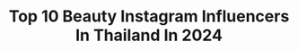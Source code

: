 ---
title: Top 10 Beauty Instagram Influencers In Thailand In 2024
description: >-
  Find top beauty Instagram influencers in Thailand in 2024. Most popular hashtags: #makeup #ootd #beauty.
platform: Instagram
hits: 148
text_top: Identify the most popular Instagram influencers on inBeat.
text_bottom: Our platform holds 148 Instagram influencers like this in Thailand for you to connect with.
profiles:
  - username: "flukkaron"
    fullname: >-
      ฟลุ๊คกะล่อน 🦋
    bio: >-
      @monthtnk 🧸"ยกเลิก ม.112” -*1997*- founder @karon.beauty For work👉🏻Line : @karonwork 👈🏻 Model @ugly_model Tel. 0944633807
    location: "Thailand"
    followers: 1042616
    engagement: 855
    commentsToLikes: 0.002268
    id: ck0tt20s70tbv0i19xlvwguox
    verified: false
    hashtags: "#lunaxeveandboy, #shein33sale, #sheinforall, #sheinth"
  - username: "yoyossavadee"
    fullname: >-
      YOYO 👑
    bio: >-
      Health/Beauty Certified Personal trainer Certified Weight loss specialist @golden.hour88 @qlique_studio Full Ironman-70.3 📲 For work> DM
    location: "Thailand"
    followers: 603768
    engagement: 211
    commentsToLikes: 0.004659
    id: ck5ztt2dl12n90i14ntakv3hj
    verified: true
    hashtags: "#trainhard, #cycling, #fitwithyo, #wakesurf"
  - username: "juepakofficial"
    fullname: >-
      เอแคลร์เพจจือปาก
    bio: >-
      FB : Chatsak Mahata PAGE : Juepakofficial LINE for work : @juepak 📞089-693-9703 (Max) CEO : @elitecare.official @zhecosmetics @pinkarea.beautycafe
    location: "Thailand"
    followers: 387547
    engagement: 168
    commentsToLikes: 0.001265
    id: ck6uaf92p389v0j71vo4oktv2
    verified: false
    hashtags: "#thepizzacompany1112, #patluxurygroup, #grabfood, #hiwwhee"
  - username: "aannett"
    fullname: >-
      annett anthonsen
    bio: >-
      Fashion | Beauty | Lifestyle ติดต่อ Line : @aannett (with@) ✉️ : aannett.business@gmail.com TIKTOK : a.annett FB Page : Annett A. พิกัดของ👇🏻💖✨
    location: "Thailand"
    followers: 75672
    engagement: 154
    commentsToLikes: 0.018693
    id: ck14ig3gdf87g0i191gqrw5sx
    verified: false
    hashtags: "#nespressoth, #summer2022, #brazillianvibes, #aannettootd"
  - username: "mossster_"
    fullname: >-
      MOSSSTER ess
    bio: >-
      Beauty Content Creator 📧 st.syncup@gmail.com
    location: "Thailand"
    followers: 168182
    engagement: 101
    commentsToLikes: 0.011170
    id: ck13bpu0swle50i192zja4gdo
    verified: false
    hashtags: "#comohotels, #comobhutan, #si, #awakenii"
  - username: "ae_bong"
    fullname: >-
      AeBong
    bio: >-
      🇹🇭BEAUTY🌼INFLUENCER 📍Contact >> aebonglife@gmail.com 🍑 @lunasugar.official 😽 @indycatshome 👒 @alistnista 📌 For work > Line : ae_bong
    location: "Thailand"
    followers: 30585
    engagement: 83
    commentsToLikes: 0.006245
    id: ck14i369edet40i19euw2t6b3
    verified: false
    hashtags: "#hatopetwellness, #cosmetics, #beauty, #instabeauty"
  - username: "pamsirins"
    fullname: >-
      Sirin Sriorathaikul
    bio: >-
      🇹🇭 💎 @beautygems_official ✨ @judithleiberthailand ⛳️ @rgcitygolfclub 🦉@dreamarenajapan For work DM
    location: "Thailand"
    followers: 102782
    engagement: 70
    commentsToLikes: 0.002869
    id: ckap9y56zu10d0i78viplfzrn
    verified: false
    hashtags: "#burberry, #burberryss24, #disayaaw23, #ginori1735thailand"
  - username: "nicolamclean30"
    fullname: >-
      Nicola McLean
    bio: >-
      Media Personality👱🏼‍♀️ Influencer✨ Independent Beyond Beauty Club Ambassador📱 Join my Team (code TEP6)💕 For media work/collabs tap Contact👇🏻
    location: "Thailand"
    followers: 259912
    engagement: 66
    commentsToLikes: 0.038602
    id: ckap8t3sjprjv0i78iun7hwlm
    verified: true
    hashtags: "#glam, #datenight, #ad, #saturday"
  - username: "nettytitiya"
    fullname: >-
      Titiya Vichyanond
    bio: >-
      Simple beauty & Lifestyle 🤍 FB: Netty Beauty Life For work : ✉️titiyav@gmail.com
    location: "Thailand"
    followers: 57815
    engagement: 4
    commentsToLikes: 0.000000
    id: ck5pxdh3lr9ed0i1150vnu7cy
    verified: false
    hashtags: "#nettyxlife, #myn1dechaneldiary, #chanelskincare, #minimalstyle"
  - username: "aniqausmanofficial"
    fullname: >-
      Aniqa Usman
    bio: >-
      📩Dm for PR/Collabs Photography 📸 | Makeup Artist 💄 | Traveler | Beauty Blogger | Fashion Enthusiast Owner @icreations.pk
    location: "Thailand"
    followers: 24758
    engagement: 89
    commentsToLikes: 0.141871
    id: ck8tdd08u2v620j78a5hylkdl
    verified: false
    hashtags: "#peacefulpakistan, #eidulazha, #igpakistan, #travelgram"
---